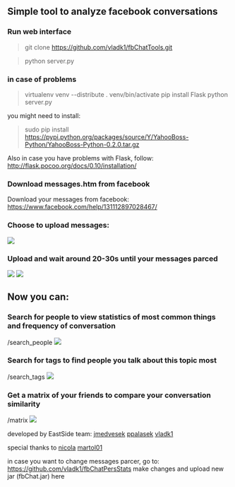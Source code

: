 ## Simple tool to analyze facebook conversations

### Run web interface 
> git clone https://github.com/vladk1/fbChatTools.git

> python server.py

### in case of problems
> virtualenv venv --distribute
> . venv/bin/activate
> pip install Flask
> python server.py

you might need to install:
> sudo pip install https://pypi.python.org/packages/source/Y/YahooBoss-Python/YahooBoss-Python-0.2.0.tar.gz

Also in case you have problems with Flask, follow:
http://flask.pocoo.org/docs/0.10/installation/

### Download messages.htm from facebook
Download your messages from facebook: https://www.facebook.com/help/131112897028467/

### Choose to upload messages:
![](http://s2.postimg.org/ok79yo84p/Screen_Shot_2015_03_30_at_14_04_30.png)

### Upload and wait around 20-30s until your messages parced 
![](http://s28.postimg.org/4r8q1aqkd/Screen_Shot_2015_03_30_at_14_04_42.png)
![](http://oi58.tinypic.com/2s85pa9.jpg)

## Now you can:


### Search for people to view statistics of most common things and frequency of conversation
/search_people
![](http://i60.tinypic.com/x5s8rm.png)



### Search for tags to find people you talk about this topic most
/search_tags
![](http://i60.tinypic.com/2s9rket.png)



### Get a matrix of your friends to compare your conversation similarity
/matrix
![](http://i60.tinypic.com/e6xb4k.png)

developed by EastSide team: [jmedvesek](https://github.com/jmedvesek) [ppalasek](https://github.com/ppalasek) [vladk1](https://github.com/vladk1)

special thanks to [nicola](https://github.com/nicola) [martol01](https://github.com/martol01)

in case you want to change messages parcer, go to:
https://github.com/vladk1/fbChatPersStats
make changes and upload new jar (fbChat.jar) here
